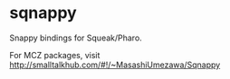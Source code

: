 sqnappy
=======

Snappy bindings for Squeak/Pharo.

For MCZ packages, visit http://smalltalkhub.com/#!/~MasashiUmezawa/Sqnappy



